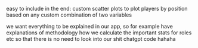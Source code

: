 easy to include in the end: custom scatter plots to plot players by position based on any custom combination of two variables

we want everything to be explained in our app, so for example have explanations of methodology how we calculate the important stats for roles etc so that there is no need to look into our shit chatgpt code hahaha